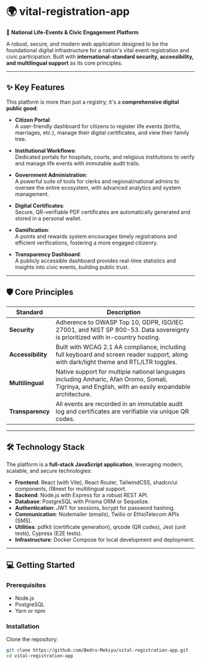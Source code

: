 # 🌍 vital-registration-app
🚀 **National Life-Events & Civic Engagement Platform**  

A robust, secure, and modern web application designed to be the foundational digital infrastructure for a nation's vital event registration and civic participation. Built with **international-standard security, accessibility, and multilingual support** as its core principles.

---

## ✨ Key Features
This platform is more than just a registry; it's a **comprehensive digital public good**:

- **Citizen Portal**:  
  A user-friendly dashboard for citizens to register life events (births, marriages, etc.), manage their digital certificates, and view their family tree.

- **Institutional Workflows**:  
  Dedicated portals for hospitals, courts, and religious institutions to verify and manage life events with immutable audit trails.

- **Government Administration**:  
  A powerful suite of tools for clerks and regional/national admins to oversee the entire ecosystem, with advanced analytics and system management.

- **Digital Certificates**:  
  Secure, QR-verifiable PDF certificates are automatically generated and stored in a personal wallet.

- **Gamification**:  
  A points and rewards system encourages timely registrations and efficient verifications, fostering a more engaged citizenry.

- **Transparency Dashboard**:  
  A publicly accessible dashboard provides real-time statistics and insights into civic events, building public trust.

---

## 🛡️ Core Principles

| **Standard**   | **Description** |
|----------------|-----------------|
| **Security**   | Adherence to OWASP Top 10, GDPR, ISO/IEC 27001, and NIST SP 800-53. Data sovereignty is prioritized with in-country hosting. |
| **Accessibility** | Built with WCAG 2.1 AA compliance, including full keyboard and screen reader support, along with dark/light theme and RTL/LTR toggles. |
| **Multilingual** | Native support for multiple national languages including Amharic, Afan Oromo, Somali, Tigrinya, and English, with an easily expandable architecture. |
| **Transparency** | All events are recorded in an immutable audit log and certificates are verifiable via unique QR codes. |

---

## 🛠️ Technology Stack
The platform is a **full-stack JavaScript application**, leveraging modern, scalable, and secure technologies:

- **Frontend**: React (with Vite), React Router, TailwindCSS, shadcn/ui components, i18next for multilingual support.  
- **Backend**: Node.js with Express for a robust REST API.  
- **Database**: PostgreSQL with Prisma ORM or Sequelize.  
- **Authentication**: JWT for sessions, bcrypt for password hashing.  
- **Communication**: Nodemailer (emails), Twilio or EthioTelecom APIs (SMS).  
- **Utilities**: pdfkit (certificate generation), qrcode (QR codes), Jest (unit tests), Cypress (E2E tests).  
- **Infrastructure**: Docker Compose for local development and deployment.  

---

## 💻 Getting Started

### Prerequisites
- Node.js   
- PostgreSQL  
- Yarn or npm  

### Installation
Clone the repository:
```bash
git clone https://github.com/Bedru-Mekiyu/vital-registration-app.git
cd vital-registration-app
